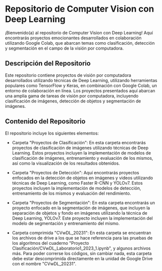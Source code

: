 # Repositorio de Computer Vision con Deep Learning

¡Bienvenido(a) al repositorio de Computer Vision con Deep Learning! Aquí encontrarás proyectos emocionantes desarrollados en colaboración utilizando Google Colab, que abarcan temas como clasificación, detección y segmentación en el campo de la visión por computadora.

## Descripción del Repositorio
Este repositorio contiene proyectos de visión por computadora desarrollados utilizando técnicas de Deep Learning, utilizando herramientas populares como TensorFlow y Keras, en combinación con Google Colab, un entorno de colaboración en línea. Los proyectos presentados aquí abarcan una amplia gama de tareas de visión por computadora, incluyendo clasificación de imágenes, detección de objetos y segmentación de imágenes.

## Contenido del Repositorio
El repositorio incluye los siguientes elementos:

- Carpeta "Proyectos de Clasificación": En esta carpeta encontrarás proyectos de clasificación de imágenes utilizando técnicas de Deep Learning. Estos proyectos incluyen la implementación de modelos de clasificación de imágenes, entrenamiento y evaluación de los mismos, así como la visualización de los resultados obtenidos.

- Carpeta "Proyectos de Detección": Aquí encontrarás proyectos enfocados en la detección de objetos en imágenes y videos utilizando técnicas de Deep Learning, como Faster R-CNN y YOLOv7. Estos proyectos incluyen la implementación de modelos de detección, entrenamiento de los mismos y evaluación del rendimiento.

- Carpeta "Proyectos de Segmentación": En esta carpeta encontrarás un proyecto enfocado en la segmentación de imágenes, que incluyen la separación de objetos y fondo en imágenes utilizando la técnica de Deep Learning, YOLOv7. Este proyecto incluyen la implementación del modelo de segmentación y entrenamiento del mismo.

- Carpeta comprimida "CVwDL_20231": En esta carpeta se encuentran los archivos de drive a los que se hace referencia para las pruebas de los algoritmos del cuaderno "Proyecto Clasificación/CVwDL_Laboratorio1_2023_1.ipynb", y algunos archivos más. Para poder correrse los códigos, sin cambiar nada, esta carpeta debe estar descomprimida directamente en la unidad de Google Drive con el nombre "CVwDL_20231".
